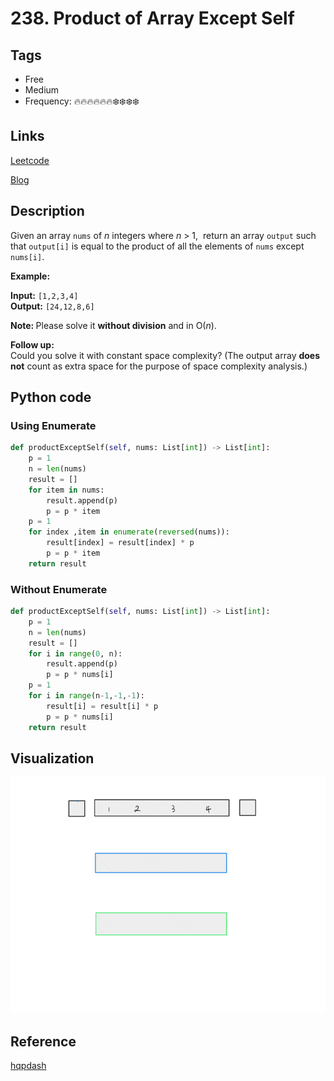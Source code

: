 # 238. Product of Array Except Self

## Tags

- Free
- Medium
- Frequency: :fire::fire::fire::fire::fire::fire::snowflake::snowflake::snowflake::snowflake:

## Links

[Leetcode](https://leetcode.com/problems/product-of-array-except-self/description/)

[Blog](http://206.81.6.248:12306/leetcode/product-of-array-except-self/description)

## Description

Given an array <code>nums</code> of <em>n</em> integers where <em>n</em> > 1,  return an array <code>output</code> such that <code>output[i]</code> is equal to the product of all the elements of <code>nums</code> except <code>nums[i]</code>.

<b>Example:</b>

<b>Input:</b>  <code>[1,2,3,4]</code>  
<b>Output:</b> <code>[24,12,8,6]</code>

<strong>Note: </strong>Please solve it <strong>without division</strong> and in O(<em>n</em>).

<strong>Follow up:</strong><br/>Could you solve it with constant space complexity? (The output array <strong>does not</strong> count as extra space for the purpose of space complexity analysis.)

## Python code

### Using Enumerate

```python
def productExceptSelf(self, nums: List[int]) -> List[int]:
    p = 1
    n = len(nums)
    result = []
    for item in nums:
        result.append(p)
        p = p * item
    p = 1
    for index ,item in enumerate(reversed(nums)):
        result[index] = result[index] * p
        p = p * item
    return result
```

### Without Enumerate

```python
def productExceptSelf(self, nums: List[int]) -> List[int]:
    p = 1
    n = len(nums)
    result = []
    for i in range(0, n):
        result.append(p)
        p = p * nums[i]
    p = 1
    for i in range(n-1,-1,-1):
        result[i] = result[i] * p
        p = p * nums[i]
    return result
```

## Visualization

![gif](https://github.com/jshota/leetcode-solutions/blob/master/gifs/238.%20Product%20of%20Array%20Except%20Self.gif)

## Reference

[hqpdash](https://leetcode.com/problems/product-of-array-except-self/discuss/65625/Python-solution-(Accepted)-O(n)-time-O(1)-space)
